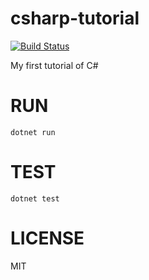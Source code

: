 # csharp-tutorial
[![Build Status](https://dev.azure.com/Kesin1202000/csharp-tutorial/_apis/build/status/Build%20and%20Test?branchName=master)](https://dev.azure.com/Kesin1202000/csharp-tutorial/_build/latest?definitionId=2&branchName=master)

My first tutorial of C#

# RUN
```console
dotnet run
```

# TEST
```console
dotnet test
```

# LICENSE
MIT
